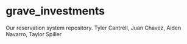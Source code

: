 # grave_investments
Our reservation system repository. Tyler Cantrell, Juan Chavez, Aiden Navarro, Taylor Spiller
